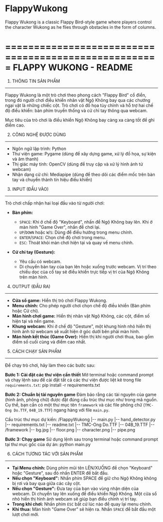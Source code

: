 # FlappyWukong
Flappy Wukong is a classic Flappy Bird-style game where players control the character Wukong as he flies through obstacles in the form of columns.


=====================================================
            FLAPPY WUKONG - README
=====================================================

1. THÔNG TIN SẢN PHẨM
---------------------
Flappy Wukong là một trò chơi theo phong cách "Flappy Bird" cổ điển, 
trong đó người chơi điều khiển nhân vật Ngộ Không bay qua các chướng ngại vật là những chiếc cột. 
Trò chơi có đồ họa tùy chỉnh và hỗ trợ hai chế độ điều khiển: bàn phím truyền thống và cử chỉ tay thông qua webcam.

Mục tiêu của trò chơi là điều khiển Ngộ Không bay càng xa càng tốt để ghi điểm cao.

2. CÔNG NGHỆ ĐƯỢC DÙNG
-----------------------
- Ngôn ngữ lập trình: Python
- Thư viện game: Pygame (dùng để xây dựng game, xử lý đồ họa, sự kiện và âm thanh)
- Thị giác máy tính: OpenCV (dùng để truy cập và xử lý hình ảnh từ webcam)
- Nhận dạng cử chỉ: Mediapipe (dùng để theo dõi các điểm mốc trên bàn tay và chuyển thành tín hiệu điều khiển)

3. INPUT (ĐẦU VÀO)
------------------
Trò chơi chấp nhận hai loại đầu vào từ người chơi:

- **Bàn phím:**
  - `SPACE`: Khi ở chế độ "Keyboard", nhấn để Ngộ Không bay lên. Khi ở màn hình "Game Over", nhấn để chơi lại.
  - `UP`/`DOWN` hoặc `W`/`S`: Dùng để điều hướng trong menu chính.
  - `ENTER`/`SPACE`: Chọn chế độ chơi trong menu.
  - `ESC`: Thoát khỏi màn chơi hiện tại và quay về menu chính.

- **Cử chỉ tay (Gesture):**
  - Yêu cầu có webcam.
  - Di chuyển bàn tay của bạn lên hoặc xuống trước webcam. Vị trí theo chiều dọc của cổ tay sẽ điều khiển trực tiếp vị trí của Ngộ Không trên màn hình.

4. OUTPUT (ĐẦU RA)
-------------------
- **Cửa sổ game:** Hiển thị trò chơi Flappy Wukong.
- **Menu chính:** Cho phép người chơi chọn chế độ điều khiển (Bàn phím hoặc Cử chỉ).
- **Màn hình chơi game:** Hiển thị nhân vật Ngộ Không, các cột, điểm số hiện tại và nền game.
- **Khung webcam:** Khi ở chế độ "Gesture", một khung hình nhỏ hiển thị hình ảnh từ webcam sẽ xuất hiện ở góc dưới bên phải màn hình.
- **Màn hình kết thúc (Game Over):** Hiển thị khi người chơi thua, bao gồm điểm số cuối cùng và điểm cao nhất.

5. CÁCH CHẠY SẢN PHẨM
----------------------
Để chạy trò chơi, hãy làm theo các bước sau:

**Bước 1: Cài đặt các thư viện cần thiết**
Mở terminal hoặc command prompt và chạy lệnh sau để cài đặt tất cả các thư viện được liệt kê trong file `requirements.txt`:
pip install -r requirements.txt

**Bước 2: Chuẩn bị tài nguyên game**
Đảm bảo rằng các tài nguyên của game (hình ảnh, phông chữ) được đặt đúng cấu trúc thư mục như trong mã nguồn. Cụ thể, bạn cần có một thư mục tên `framework` và các file phông chữ (`TMC-Ong Do.TTF`, `04B_19.TTF`) ngang hàng với file `main.py`.

Cấu trúc thư mục dự kiến:
/FlappyWukong
|-- main.py
|-- hand_detector.py
|-- requirements.txt
|-- readme.txt
|-- TMC-Ong Do.TTF
|-- 04B_19.TTF
|-- /framework
    |-- bg.jpg
    |-- floor.png
    |-- character.png
    |-- pipe.png

**Bước 3: Chạy game**
Sử dụng lệnh sau trong terminal hoặc command prompt tại thư mục gốc của dự án:
python main.py

6. CÁCH TƯƠNG TÁC VỚI SẢN PHẨM
--------------------------------
- **Tại Menu chính:** Dùng phím mũi tên LÊN/XUỐNG để chọn "Keyboard" hoặc "Gesture", sau đó nhấn ENTER để bắt đầu.
- **Nếu chọn "Keyboard":** Nhấn phím SPACE để giữ cho Ngộ Không không bị rơi và bay qua giữa các cây cột.
- **Nếu chọn "Gesture":** Đưa tay của bạn vào vùng nhận diện của webcam. Di chuyển tay lên xuống để điều khiển Ngộ Không. Một cửa sổ nhỏ hiển thị hình ảnh webcam sẽ giúp bạn điều chỉnh vị trí tay.
- **Trong khi chơi:** Nhấn phím `ESC` bất cứ lúc nào để quay lại menu chính.
- **Khi thua:** Màn hình "Game Over" sẽ hiện ra. Nhấn `SPACE` để bắt đầu một lượt chơi mới.
